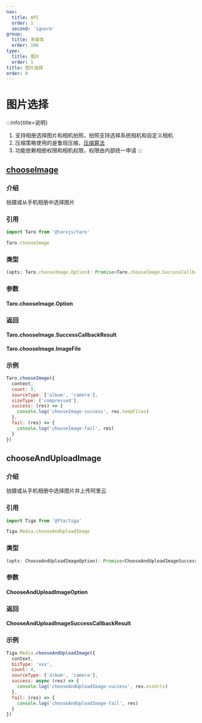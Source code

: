 ```yaml
---
nav:
  title: API
  order: 1
  second: 'ignore'
group:
  title: 多媒体
  order: 100
type:
  title: 图片
  order: 1
title: 图片选择
order: 0
---
```


# 图片选择

:::info{title=说明} 
1. 支持相册选择图片和相机拍照，拍照支持选择系统相机和自定义相机
2. 压缩策略使用的是鲁班压缩，[压缩算法](https://github.com/Curzibn/Luban/blob/master/DESCRIPTION.md)
3. 功能依赖相册权限和相机权限，权限由内部统一申请
:::

## [chooseImage](https://taro-docs.jd.com/docs/apis/media/image/chooseImage)

<Platform name="media" version='1.0.0'></Platform>

### 介绍

拍摄或从手机相册中选择图片

### 引用

```jsx | pure
import Taro from '@tarojs/taro'

Taro.chooseImage
```

### 类型

```jsx | pure
(opts: Taro.chooseImage.Option): Promise<Taro.chooseImage.SuccessCallbackResult>
```

### 参数
#### Taro.chooseImage.Option

<API id="Media_TaroChooseImageOption"></API>

### 返回
#### Taro.chooseImage.SuccessCallbackResult
<API id="Media_TaroChooseImageSuccessCallbackResult" hideDefault='true'></API>

#### Taro.chooseImage.ImageFile
<API id="Media_TaroChooseImageImageFile" hideDefault='true'></API>


### 示例

```jsx | pure
Taro.chooseImage({
  context,
  count: 9,
  sourceType: ['album', 'camera'],
  sizeType: ['compressed'],
  success: (res) => {
    console.log('chooseImage-success', res.tempFiles)
  },
  fail: (res) => {
    console.log('chooseImage-fail', res)
  }
})
```

## chooseAndUploadImage

<Platform name="media" version="1.0.0"></Platform>

### 介绍

拍摄或从手机相册中选择图片并上传阿里云

### 引用

```jsx | pure
import Tiga from '@fta/tiga'

Tiga.Media.chooseAndUploadImage
```

### 类型

```jsx | pure
(opts: ChooseAndUploadImageOption): Promise<ChooseAndUploadImageSuccessCallbackResult>
```

### 参数
#### ChooseAndUploadImageOption

<API id="Media_ChooseAndUploadImageOption"></API>

### 返回
#### ChooseAndUploadImageSuccessCallbackResult

<API id="Media_ChooseAndUploadImageSuccessCallbackResult" hideDefault='true'></API>

### 示例

```jsx | pure
Tiga.Media.chooseAndUploadImage({
  context,
  bizType: 'xxx',
  count: 4,
  sourceType: ['album', 'camera'],
  success: async (res) => {
    console.log('chooseAndUploadImage-success', res.ossUrls)
  },
  fail: (res) => {
    console.log('chooseAndUploadImage-fail', res)
  }
})
```
